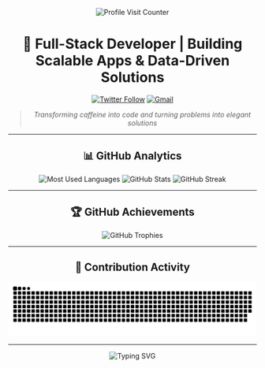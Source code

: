<div align="center">

![Profile Visit Counter](https://moe-counter.glitch.me/get/@sh-y-zu?theme=gelbooru)

# 🚀 Full-Stack Developer | Building Scalable Apps & Data-Driven Solutions

[![Twitter Follow](https://img.shields.io/twitter/follow/__nobledev_?color=1DA1F2&logo=twitter&style=for-the-badge)](https://twitter.com/_nobledev) [![Gmail](https://img.shields.io/badge/Gmail-D14836?style=for-the-badge&logo=gmail&logoColor=white)](mailto:basilgoodluck22@gmail.com)

> *Transforming caffeine into code and turning problems into elegant solutions*

</div>

---

<div align="center">

## 📊 GitHub Analytics

<img src="https://github-readme-stats.vercel.app/api/top-langs?username=basilgoodluck&show_icons=true&locale=en&layout=compact&theme=dark&bg_color=0d1117&border_color=30363d&title_color=58a6ff&text_color=c9d1d9" alt="Most Used Languages" />

<img src="https://github-readme-stats.vercel.app/api?username=basilgoodluck&show_icons=true&theme=dark&bg_color=0d1117&border_color=30363d&title_color=58a6ff&text_color=c9d1d9&icon_color=f85149" alt="GitHub Stats" />

<img src="https://github-readme-streak-stats.herokuapp.com/?user=basilgoodluck&theme=dark&background=0d1117&border=30363d&ring=58a6ff&fire=f85149&currStreakLabel=c9d1d9" alt="GitHub Streak" />

</div>

---

<div align="center">

## 🏆 GitHub Achievements

<img src="https://github-profile-trophy.vercel.app/?username=basilgoodluck&theme=darkhub&no-frame=true&margin-w=15&margin-h=15&column=7" alt="GitHub Trophies" />

</div>

---

<div align="center">

## 🐍 Contribution Activity

<picture>
  <source media="(prefers-color-scheme: dark)" srcset="https://raw.githubusercontent.com/platane/platane/output/github-contribution-grid-snake-dark.svg">
  <source media="(prefers-color-scheme: light)" srcset="https://raw.githubusercontent.com/platane/platane/output/github-contribution-grid-snake.svg">
  <img alt="GitHub Contribution Grid Snake Animation" src="https://raw.githubusercontent.com/platane/platane/output/github-contribution-grid-snake.svg">
</picture>

</div>

---

<div align="center">

<img src="https://readme-typing-svg.herokuapp.com?font=Fira+Code&size=18&duration=3000&pause=1000&width=500&lines=Thanks+for+visiting+my+profile!;Let's+connect+and+build+something+amazing!;Discord+bots%3F+Web3%3F+I've+got+you+covered!" alt="Typing SVG" />

</div>
